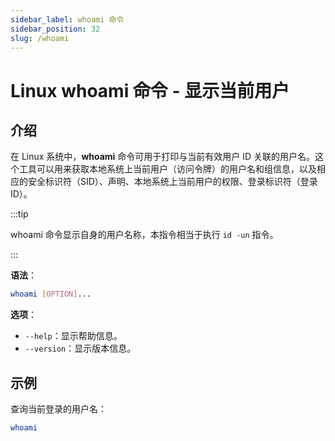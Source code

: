 ```yaml
---
sidebar_label: whoami 命令
sidebar_position: 32
slug: /whoami
---
```


# Linux whoami 命令 - 显示当前用户



## 介绍

在 Linux 系统中，**whoami** 命令可用于打印与当前有效用户 ID 关联的用户名。这个工具可以用来获取本地系统上当前用户（访问令牌）的用户名和组信息，以及相应的安全标识符（SID）、声明、本地系统上当前用户的权限、登录标识符（登录 ID）。

:::tip

whoami 命令显示自身的用户名称，本指令相当于执行 `id -un` 指令。

:::

**语法**：

```bash
whoami [OPTION]...
```

**选项**：

- `--help`：显示帮助信息。
- `--version`：显示版本信息。



## 示例

查询当前登录的用户名：

```bash
whoami
```
